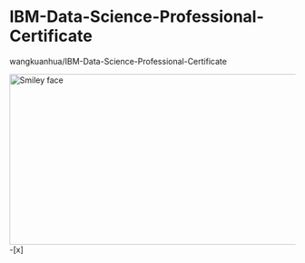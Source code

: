 # IBM-Data-Science-Professional-Certificate
wangkuanhua/IBM-Data-Science-Professional-Certificate



<img src="https://github.com/wangkuanhua/IBM-Data-Science-Professional-Certificate/assets/56338617/5dc45a9b-c9d6-478a-9cae-787ff0236f26" alt="Smiley face" height="300" width="600">
-[x]
